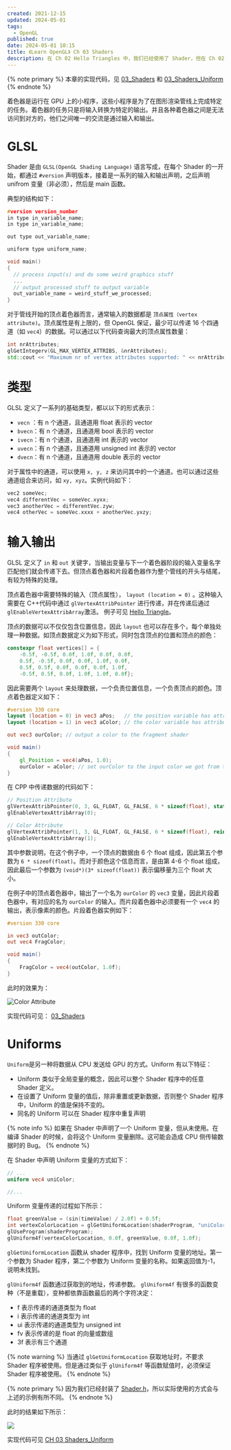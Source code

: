 ```yaml
---
created: 2021-12-15
updated: 2024-05-01
tags:
  - OpenGL
published: true
date: 2024-05-01 10:15
title: 《Learn OpenGL》 Ch 03 Shaders
description: 在 Ch 02 Hello Triangles 中，我们已经使用了 Shader，但在 Ch 02 中并没有详细的介绍。在本章中，会详细的介绍 Shader 的相关内容以及两种向 Shader 传递数据的方式 - Uniform 和 Attributes。
---
```


{% note primary %}
本章的实现代码，见 [03_Shaders](https://github.com/xuejiaW/LearnOpenGL/tree/main/_03_Shaders) 和 [03_Shaders_Uniform](https://github.com/xuejiaW/LearnOpenGL/tree/main/_03_Shaders_Uniform)
{% endnote %}

着色器是运行在 GPU 上的小程序，这些小程序是为了在图形渲染管线上完成特定的任务。着色器的任务只是将输入转换为特定的输出。并且各种着色器之间是无法访问到对方的，他们之间唯一的交流是通过输入和输出。

# GLSL

Shader 是由 `GLSL(OpenGL Shading Language)` 语言写成，在每个 Shader 的一开始，都通过 `#version` 声明版本，接着是一系列的输入和输出声明，之后声明 unifrom 变量（非必须），然后是 main 函数。

典型的结构如下：

```cpp
#version version_number
in type in_variable_name;
in type in_variable_name;

out type out_variable_name;

uniform type uniform_name;

void main()
{
  // process input(s) and do some weird graphics stuff
  ...
  // output processed stuff to output variable
  out_variable_name = weird_stuff_we_processed;
}
```

对于管线开始的顶点着色器而言，通常输入的数据都是 `顶点属性（vertex attribute)`。顶点属性是有上限的，但 OpenGL 保证，最少可以传递 16 个四通道（如 `vec4`）的数据。可以通过以下代码查询最大的顶点属性数量：

```cpp
int nrAttributes;
glGetIntegerv(GL_MAX_VERTEX_ATTRIBS, &nrAttributes);
std::cout << "Maximum nr of vertex attributes supported: " << nrAttributes << std::endl;
```

# 类型

GLSL 定义了一系列的基础类型，都以以下的形式表示：

-   `vecn` ：有 n 个通道，且通道用 float 表示的 vector
-   `bvecn`：有 n 个通道，且通道用 bool 表示的 vector
-   `ivecn`：有 n 个通道，且通道用 int 表示的 vector
-   `uvecn`：有 n 个通道，且通道用 unsigned int 表示的 vector
-   `dvecn`：有 n 个通道，且通道用 double 表示的 vector

对于属性中的通道，可以使用 `x, y, z` 来访问其中的一个通道。也可以通过这些通道组合来访问，如 `xy, xyz`。实例代码如下：

```cpp
vec2 someVec;
vec4 differentVec = someVec.xyxx;
vec3 anotherVec = differentVec.zyw;
vec4 otherVec = someVec.xxxx + anotherVec.yxzy;
```

# 输入输出

GLSL 定义了 `in` 和 `out` 关键字，当输出变量与下一个着色器阶段的输入变量名字匹配他们就会传递下去。但顶点着色器和片段着色器作为整个管线的开头与结尾，有较为特殊的处理。

顶点着色器中需要特殊的输入（顶点属性）， `layout (location = 0)` 。这种输入需要在 C++代码中通过 `glVertexAttribPointer` 进行传递，并在传递后通过 `glEnableVertexAttribArray`激活。 例子可见 [Hello Triangle](/ch_02_hello_triangle)。

顶点的数据可以不仅仅包含位置信息，因此 `layout` 也可以存在多个，每个单独处理一种数据。如顶点数据定义为如下形式，同时包含顶点的位置和顶点的颜色：

```cpp
constexpr float vertices[] = {
    -0.5f, -0.5f, 0.0f, 1.0f, 0.0f, 0.0f,
    0.5f, -0.5f, 0.0f, 0.0f, 1.0f, 0.0f,
    0.5f, 0.5f, 0.0f, 0.0f, 0.0f, 1.0f,
    -0.5f, 0.5f, 0.0f, 1.0f, 1.0f, 0.0f};
```

因此需要两个 `layout` 来处理数据，一个负责位置信息，一个负责顶点的颜色。顶点着色器定义如下：

```glsl
#version 330 core
layout (location = 0) in vec3 aPos;   // the position variable has attribute position 0
layout (location = 1) in vec3 aColor; // the color variable has attribute position 1

out vec3 ourColor; // output a color to the fragment shader

void main()
{
    gl_Position = vec4(aPos, 1.0);
    ourColor = aColor; // set ourColor to the input color we got from the vertex data
}
```

在 CPP 中传递数据的代码如下：

```cpp
// Position Attribute
glVertexAttribPointer(0, 3, GL_FLOAT, GL_FALSE, 6 * sizeof(float), static_cast<void*>(0));
glEnableVertexAttribArray(0);

// Color Attribute
glVertexAttribPointer(1, 3, GL_FLOAT, GL_FALSE, 6 * sizeof(float), reinterpret_cast<void*>(3 * sizeof(float)));
glEnableVertexAttribArray(1);
```

其中参数说明，在这个例子中，一个顶点的数据由 6 个 float 组成，因此第五个参数为 `6 * sizeof(float)`。而对于颜色这个信息而言，是由第 4-6 个 float 组成，因此最后一个参数为 `(void*)(3* sizeof(float))` 表示偏移量为三个 float 大小。

在例子中的顶点着色器中，输出了一个名为 `ourColor` 的 `vec3` 变量，因此片段着色器中，有对应的名为 `ourColor` 的输入。而片段着色器中必须要有一个 `vec4` 的输出，表示像素的颜色。片段着色器实例如下：

```glsl
#version 330 core

in vec3 outColor;
out vec4 FragColor;

void main()
{
    FragColor = vec4(outColor, 1.0f);
}
```

此时的效果为：

![Color Attribute](/ch_03_shaders/2024-05-01-22-03-21.png)

实现代码可见：
[03_Shaders](https://github.com/xuejiaW/LearnOpenGL/tree/main/_03_Shaders)

# Uniforms

`Uniform`是另一种将数据从 CPU 发送给 GPU 的方式。Uniform 有以下特征：

-   Uniform 类似于全局变量的概念，因此可以整个 Shader 程序中的任意 Shader 定义。
-   在设置了 Uniform 变量的值后，除非重置或更新数据，否则整个 Shader 程序中，Uniform 的值是保持不变的。
-   同名的 Uniform 可以在 Shader 程序中重复声明

{% note info %}
如果在 Shader 中声明了一个 Uniform 变量，但从未使用。在编译 Shader 的时候，会将这个 Uniform 变量删除。这可能会造成 CPU 侧传输数据时的 Bug。
{% endnote %}

在 Shader 中声明 Uniform 变量的方式如下：

```glsl
// ...
uniform vec4 uniColor;

//...

```

Uniform 变量传递的过程如下所示：

```cpp
float greenValue = (sin(timeValue) / 2.0f) + 0.5f;
int vertexColorLocation = glGetUniformLocation(shaderProgram, "uniColor");
glUseProgram(shaderProgram);
glUniform4f(vertexColorLocation, 0.0f, greenValue, 0.0f, 1.0f);
```

`glGetUniformLocation` 函数从 shader 程序中，找到 Uniform 变量的地址。第一个参数为 Shader 程序，第二个参数为 Uniform 变量的名称。如果返回值为-1，说明未找到。

`glUniform4f` 函数通过获取到的地址，传递参数。 `glUniform4f` 有很多的函数变种（不是重载），变种都依靠函数最后的两个字符决定：

-   f 表示传递的通道类型为 float
-   i 表示传递的通道类型为 int
-   ui 表示传递的通道类型为 unsigned int
-   fv 表示传递的是 float 的向量或数组
-   3f 表示有三个通道

{% note warning %}
当通过 `glGetUniformLocation` 获取地址时，不要求 Shader 程序被使用。但是通过类似于 `glUniform4f` 等函数赋值时，必须保证 Shader 程序被使用。
{% endnote %}

{% note primary %}
因为我们已经封装了 [Shader.h](https://github.com/xuejiaW/LearnOpenGL/blob/main/utilities/Shader.h)，所以实际使用的方式会与上述的示例有所不同。
{% endnote %}

此时的结果如下所示：

![](/ch_03_shaders/gif.gif)

实现代码可见 [CH 03 Shaders_Uniform](https://github.com/xuejiaW/LearnOpenGL/tree/main/_03_Shaders_Uniform)

